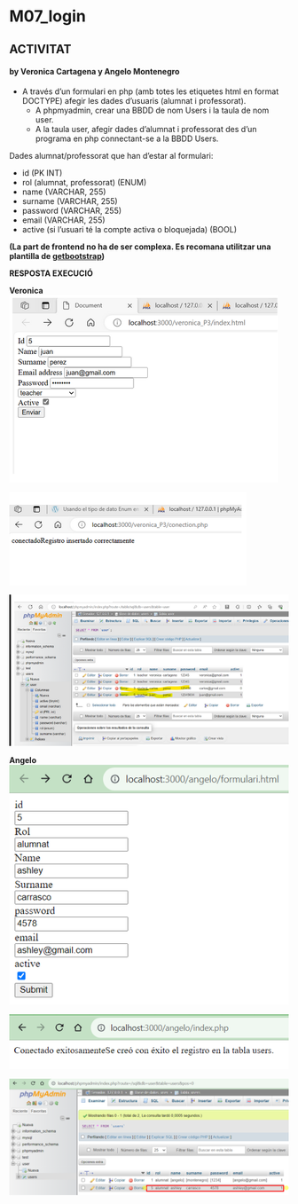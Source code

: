 # M07_login
## ACTIVITAT
#### by Veronica Cartagena y Angelo Montenegro
- A través d’un formulari en php (amb totes les etiquetes html en format DOCTYPE) afegir les dades d’usuaris (alumnat i professorat).                                        
  - A phpmyadmin, crear una BBDD de nom Users i la taula de nom user.   
  - A la taula user, afegir dades d’alumnat i professorat des d’un programa en php connectant-se a la BBDD Users. 

Dades alumnat/professorat que han d’estar al formulari: 

* id (PK INT)
* rol (alumnat, professorat) (ENUM)
* name (VARCHAR, 255)
* surname (VARCHAR, 255)
* password (VARCHAR, 255)
* email (VARCHAR, 255)
* active (si l’usuari té la compte activa o bloquejada) (BOOL)

**(La part de frontend no ha de ser complexa. Es recomana utilitzar una plantilla de [getbootstrap](https://getbootstrap.com/docs/5.3/getting-started/introduction/))**

**RESPOSTA EXECUCIÓ**


**Veronica**
![imagen_ejecucion](img/ejecucion_ejercicio.png)  

![imagen_respuesta](img/respuesta_ejercicio.png)

![imagen_baseDatos](/img/base_datos_ejercicio.png)

**Angelo**
![imagen_ejecucion](img/ingreso_form_ang.png)  

![imagen_respuesta](img/confirmacion_conexion_ingreso_ang.png)

![imagen_baseDatos](/img/ingresobd_ang.png)

